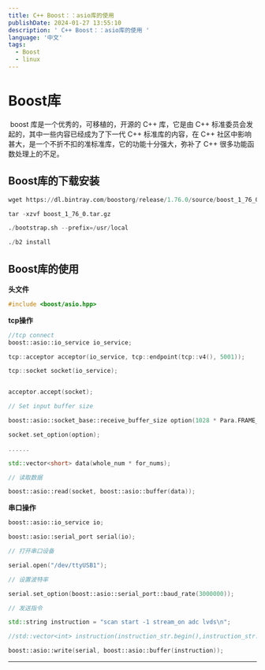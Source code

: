 ```yaml
---
title: C++ Boost：：asio库的使用
publishDate: 2024-01-27 13:55:10
description: ' C++ Boost：：asio库的使用 '
language: '中文'
tags:
  - Boost
  - linux
---
```

# Boost库
 boost 库是一个优秀的，可移植的，开源的 C++ 库，它是由 C++ 标准委员会发起的，其中一些内容已经成为了下一代 C++ 标准库的内容，在 C++ 社区中影响甚大，是一个不折不扣的准标准库，它的功能十分强大，弥补了 C++ 很多功能函数处理上的不足。
## Boost库的下载安装
~~~python
wget https://dl.bintray.com/boostorg/release/1.76.0/source/boost_1_76_0.tar.gz

tar -xzvf boost_1_76_0.tar.gz

./bootstrap.sh --prefix=/usr/local

./b2 install
~~~
## Boost库的使用
**头文件**
~~~ c++
#include <boost/asio.hpp>
~~~
**tcp操作**
~~~c++
//tcp connect
boost::asio::io_service io_service;

tcp::acceptor acceptor(io_service, tcp::endpoint(tcp::v4(), 5001));

tcp::socket socket(io_service);


acceptor.accept(socket);

// Set input buffer size

boost::asio::socket_base::receive_buffer_size option(1028 * Para.FRAME_SIZE);

socket.set_option(option);

......

std::vector<short> data(whole_num * for_nums);

// 读取数据

boost::asio::read(socket, boost::asio::buffer(data));

~~~
**串口操作**
~~~c++
boost::asio::io_service io;

boost::asio::serial_port serial(io);

// 打开串口设备

serial.open("/dev/ttyUSB1");

// 设置波特率

serial.set_option(boost::asio::serial_port::baud_rate(3000000));

// 发送指令

std::string instruction = "scan start -1 stream_on adc lvds\n";

//std::vector<int> instruction(instruction_str.begin(),instruction_str.end());

boost::asio::write(serial, boost::asio::buffer(instruction));
~~~

---
